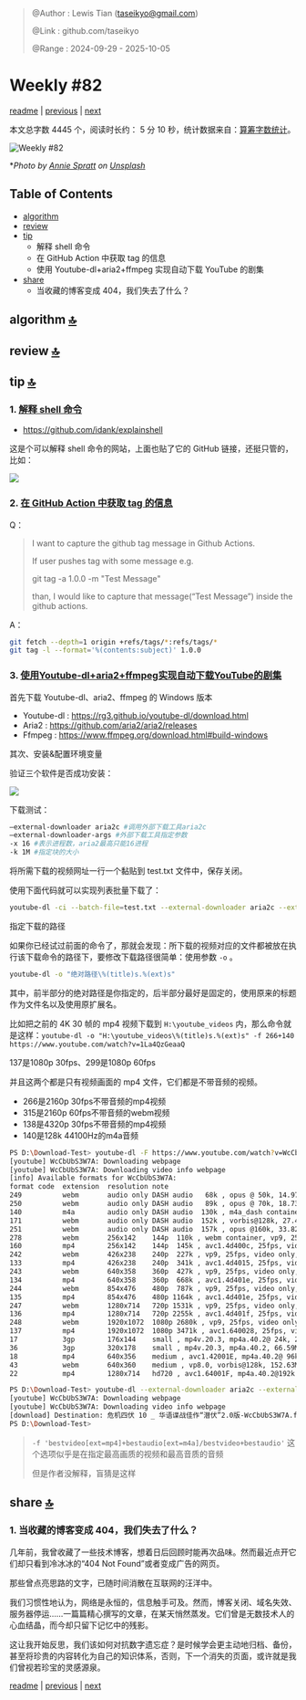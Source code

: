 > @Author  : Lewis Tian (taseikyo@gmail.com)
>
> @Link    : github.com/taseikyo
>
> @Range   : 2024-09-29 - 2025-10-05

# Weekly #82

[readme](../README.md) | [previous](202409W4.md) | [next](202409W6.md)

本文总字数 4445 个，阅读时长约： 5 分 10 秒，统计数据来自：[算筹字数统计](http://www.xiqei.com/tools?p=tj)。

![](../images/2024/10/annie-spratt-p3zfHx0VD9M-unsplash.jpg "Weekly #82")

\**Photo by [Annie Spratt](https://unsplash.com/@anniespratt) on [Unsplash](https://unsplash.com/photos/a-group-of-people-watching-a-horse-race-p3zfHx0VD9M)*

## Table of Contents

- [algorithm](#algorithm-)
- [review](#review-)
- [tip](#tip-)
	- 解释 shell 命令
	- 在 GitHub Action 中获取 tag 的信息
	- 使用 Youtube-dl+aria2+ffmpeg 实现自动下载 YouTube 的剧集
- [share](#share-)
	- 当收藏的博客变成 404，我们失去了什么？

## algorithm [🔝](#weekly-82)

## review [🔝](#weekly-82)

## tip [🔝](#weekly-82)

### 1. [解释 shell 命令](https://explainshell.com/)

- https://github.com/idank/explainshell

这是个可以解释 shell 命令的网站，上面也贴了它的 GitHub 链接，还挺只管的，比如：

![](../images/2024/10/explainshell.jpg)

### 2. [在 GitHub Action 中获取 tag 的信息](https://github.com/orgs/community/discussions/27155)

Q：

> I want to capture the github tag message in Github Actions.
>
> If user pushes tag with some message e.g.
>
> git tag -a 1.0.0 -m "Test Message"
>
> than, I would like to capture that message(“Test Message”) inside the github actions.

A：

```Bash
git fetch --depth=1 origin +refs/tags/*:refs/tags/*
git tag -l --format='%(contents:subject)' 1.0.0
```

### 3. [使用Youtube-dl+aria2+ffmpeg实现自动下载YouTube的剧集](https://www.dwhd.org/20181208_022522_6131.html)

首先下载 Youtube-dl、aria2、ffmpeg 的 Windows 版本

- Youtube-dl : https://rg3.github.io/youtube-dl/download.html
- Aria2 : https://github.com/aria2/aria2/releases
- Ffmpeg : https://www.ffmpeg.org/download.html#build-windows

其次、安装&配置环境变量

验证三个软件是否成功安装：

![](../images/2024/10/2018-12-08_02-19-41.png)

下载测试：

```Bash
–external-downloader aria2c #调用外部下载工具aria2c
–external-downloader-args #外部下载工具指定参数
-x 16 #表示进程数，aria2最高只能16进程
-k 1M #指定块的大小
```

将所需下载的视频网址一行一个黏贴到 test.txt 文件中，保存关闭。

使用下面代码就可以实现列表批量下载了：

```Bash
youtube-dl -ci --batch-file=test.txt --external-downloader aria2c --external-downloader-args "-x 16 -k 1M"
```

指定下载的路径

如果你已经试过前面的命令了，那就会发现：所下载的视频对应的文件都被放在执行该下载命令的路径下，要修改下载路径很简单：使用参数 `-o` 。

```Bash
youtube-dl -o "绝对路径\%(title)s.%(ext)s"
```

其中，前半部分的绝对路径是你指定的，后半部分最好是固定的，使用原来的标题作为文件名以及使用原扩展名。
 
比如把之前的 4K 30 帧的 mp4 视频下载到 `H:\youtube_videos` 内，那么命令就是这样：`youtube-dl -o "H:\youtube_videos\%(title)s.%(ext)s" -f 266+140 https://www.youtube.com/watch?v=1La4QzGeaaQ`
 
137是1080p 30fps、299是1080p 60fps

并且这两个都是只有视频画面的 mp4 文件，它们都是不带音频的视频。

- 266是2160p 30fps不带音频的mp4视频
- 315是2160p 60fps不带音频的webm视频
- 138是4320p 30fps不带音频的mp4视频
- 140是128k 44100Hz的m4a音频

```Bash
PS D:\Download-Test> youtube-dl -F https://www.youtube.com/watch?v=WcCbUbS3W7A
[youtube] WcCbUbS3W7A: Downloading webpage
[youtube] WcCbUbS3W7A: Downloading video info webpage
[info] Available formats for WcCbUbS3W7A:
format code  extension  resolution note
249          webm       audio only DASH audio   68k , opus @ 50k, 14.97MiB
250          webm       audio only DASH audio   89k , opus @ 70k, 18.73MiB
140          m4a        audio only DASH audio  130k , m4a_dash container, mp4a.40.2@128k, 41.22MiB
171          webm       audio only DASH audio  152k , vorbis@128k, 27.43MiB
251          webm       audio only DASH audio  157k , opus @160k, 33.82MiB
278          webm       256x142    144p  110k , webm container, vp9, 25fps, video only, 24.50MiB
160          mp4        256x142    144p  145k , avc1.4d400c, 25fps, video only, 13.04MiB
242          webm       426x238    240p  227k , vp9, 25fps, video only, 31.68MiB
133          mp4        426x238    240p  341k , avc1.4d4015, 25fps, video only, 31.14MiB
243          webm       640x358    360p  427k , vp9, 25fps, video only, 57.05MiB
134          mp4        640x358    360p  668k , avc1.4d401e, 25fps, video only, 62.66MiB
244          webm       854x476    480p  787k , vp9, 25fps, video only, 96.93MiB
135          mp4        854x476    480p 1164k , avc1.4d401e, 25fps, video only, 100.36MiB
247          webm       1280x714   720p 1531k , vp9, 25fps, video only, 195.56MiB
136          mp4        1280x714   720p 2255k , avc1.4d401f, 25fps, video only, 157.24MiB
248          webm       1920x1072  1080p 2680k , vp9, 25fps, video only, 344.00MiB
137          mp4        1920x1072  1080p 3471k , avc1.640028, 25fps, video only, 249.12MiB
17           3gp        176x144    small , mp4v.20.3, mp4a.40.2@ 24k, 23.02MiB
36           3gp        320x178    small , mp4v.20.3, mp4a.40.2, 66.59MiB
18           mp4        640x356    medium , avc1.42001E, mp4a.40.2@ 96k, 133.64MiB
43           webm       640x360    medium , vp8.0, vorbis@128k, 152.63MiB
22           mp4        1280x714   hd720 , avc1.64001F, mp4a.40.2@192k (best)

PS D:\Download-Test> youtube-dl --external-downloader aria2c --external-downloader-args "-x 16" -f 'bestvideo[ext=mp4]+bestaudio[ext=m4a]/bestvideo+bestaudio' 'https://www.youtube.com/watch?v=WcCbUbS3W7A'
[youtube] WcCbUbS3W7A: Downloading webpage
[youtube] WcCbUbS3W7A: Downloading video info webpage
[download] Destination: 危机四伏 10 _ 华语谍战佳作“潜伏”2.0版-WcCbUbS3W7A.f137.mp4
PS D:\Download-Test>
```

> `-f 'bestvideo[ext=mp4]+bestaudio[ext=m4a]/bestvideo+bestaudio'` 这个选项似乎是在指定最高画质的视频和最高音质的音频
>
> 但是作者没解释，盲猜是这样

## share [🔝](#weekly-82)

### 1. 当收藏的博客变成 404，我们失去了什么？

几年前，我曾收藏了一些技术博客，想着日后回顾时能再次品味。然而最近点开它们却只看到冷冰冰的“404 Not Found”或者变成广告的网页。

那些曾点亮思路的文字，已随时间消散在互联网的汪洋中。  

我们习惯性地认为，网络是永恒的，信息触手可及。然而，博客关闭、域名失效、服务器停运……一篇篇精心撰写的文章，在某天悄然蒸发。它们曾是无数技术人的心血结晶，而今却只留下记忆中的残影。 

这让我开始反思，我们该如何对抗数字遗忘症？是时候学会更主动地归档、备份，甚至将珍贵的内容转化为自己的知识体系，否则，下一个消失的页面，或许就是我们曾视若珍宝的灵感源泉。

[readme](../README.md) | [previous](202409W4.md) | [next](202409W6.md)

